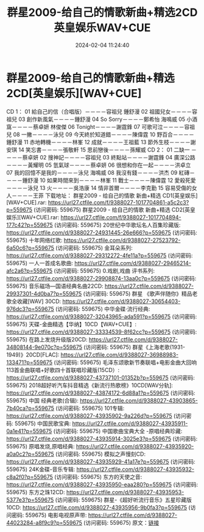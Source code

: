 ﻿---
title: 群星2009-给自己的情歌新曲+精选2CD英皇娱乐WAV+CUE
date: 2024-02-04 11:24:40
categories: WAV车载音乐、镜像
tags: 华语中文
---
# 群星2009-给自己的情歌新曲+精选2CD[英皇娱乐][WAV+CUE]

CD 1：
01 給自己的信（合唱版）－－－－容祖兒 鍾舒漫
02 祖國兒女－－－－容祖兒
03 創作新風氣－－－－鍾舒漫
04 So Sorry－－－－鄭希怡 海鳴威
05 小酒窩－－－－蔡卓妍 林俊傑
06 Tonight－－－－謝霆鋒
07 可歌可泣－－－－容祖兒
08 一撇－－－－泳兒
09 今天終於知道錯－－－－陳偉霆
10 野百合－－－－鍾舒漫
11 赤地轉機－－－－林峯
12 成就－－－－王祖藍
13 節外生枝－－－－謝安琪
14 笑忘書－－－－張敬軒
15 思前戀後－－－－孫耀威
CD 2：
01 二缺一 －－－－蔡卓妍
02 搜神記－－－－容祖兒
03 終點站－－－－謝霆鋒
04 廣深公路－－－－黃耀明
05 氫氣球－－－－蔡卓妍
06 很想和你在一起－－－－洪卓立
07 我的回憶不是我的－－－－泳兒 海鳴威
08 我沒有錢－－－－洪杰
09 紅磚－－－－鍾舒漫
10 如果時間來到－－－－林峯
11 戰士－－－－陳偉霆
12 愛殺死愛－－－－泳兒
13 火－－－－吳浩康
14 情非首爾－－－－李克勤
15 容易受傷的女人－－－－王菲
下载地址：
群星2009 - 给自己的情歌 新曲+精选 CD1[英皇娱乐][WAV+CUE].rar: https://url27.ctfile.com/f/9388027-1017704861-a5c2c3?p=559675
(访问密码: 559675)
群星2009 - 给自己的情歌 新曲+精选 CD2[英皇娱乐][WAV+CUE].rar: https://url27.ctfile.com/f/9388027-1017704894-177c42?p=559675
(访问密码: 559675)
20世纪中华歌坛名人百集珍藏版: https://url27.ctfile.com/d/9388027-24931445-26e666?p=559675
(访问密码: 559675)
十年网络红歌: https://url27.ctfile.com/d/9388027-27523792-6a50c6?p=559675
(访问密码: 559675)
金耳朵系列: https://url27.ctfile.com/d/9388027-29312272-4fe11a?p=559675
(访问密码: 559675)
一人一首成名歌曲: https://url27.ctfile.com/d/9388027-29465214-afc2a6?p=559675
(访问密码: 559675)
0.戏剧,戏曲 评书系列: https://url27.ctfile.com/d/9388027-29908874-13aa0c?p=559675
(访问密码: 559675)
音乐磁场—国语经典名曲22CD: https://url27.ctfile.com/d/9388027-29937301-4d0ba7?p=559675
(访问密码: 559675)
群星 《歌声伴随你》精品老歌全收藏[WAV] 30CD: https://url27.ctfile.com/d/9388027-30654403-976dc3?p=559675
(访问密码: 559675)
中华金碟·流行经典: https://url27.ctfile.com/d/9388027-32043965-ada591?p=559675
(访问密码: 559675)
天碟-金曲精选【华纳】10CD【WAV+CUE】: https://url27.ctfile.com/d/9388027-33334539-8f62cc?p=559675
(访问密码: 559675)
在路上发烧升级版20CD: https://url27.ctfile.com/d/9388027-34808144-9e070c?p=559675
(访问密码: 559675)
群星《上海老歌(1931-1949)》20CD[FLAC]: https://url27.ctfile.com/d/9388027-36988983-133471?p=559675
(访问密码: 559675)
毛泽东颂歌新节奏联唱+电影金曲大回响113首金曲联唱+好歌四十首联唱珍藏版(15CD）: https://url27.ctfile.com/d/9388027-43737101-01352b?p=559675
(访问密码: 559675)
2018超好听汽车抖音精选《新流行热歌榜》10CD[WAV分轨]: https://url27.ctfile.com/d/9388027-43874172-6d88a1?p=559675
(访问密码: 559675)
中国 经典老歌(合辑): https://url27.ctfile.com/d/9388027-43903865-7b40ca?p=559675
(访问密码: 559675)
101专辑: https://url27.ctfile.com/d/9388027-43935902-9a226d?p=559675
(访问密码: 559675)
中国民歌宝典: https://url27.ctfile.com/d/9388027-43935911-0a1e41?p=559675
(访问密码: 559675)
中国歌曲宝典大全 -原唱经典珍藏: https://url27.ctfile.com/d/9388027-43935914-3025e3?p=559675
(访问密码: 559675)
原唱发烧,原唱经典: https://url27.ctfile.com/d/9388027-43935920-a0a0c2?p=559675
(访问密码: 559675)
模拟之声慢刻CD: https://url27.ctfile.com/d/9388027-43935929-41a17e?p=559675
(访问密码: 559675)
24K金碟-音乐专辑: https://url27.ctfile.com/d/9388027-43935932-c8a2f0?p=559675
(访问密码: 559675)
东方的天使之音: https://url27.ctfile.com/d/9388027-43935950-eaa280?p=559675
(访问密码: 559675)
东方之珠12CD: https://url27.ctfile.com/d/9388027-43935953-5377e3?p=559675
(访问密码: 559675)
群星-《超好听流行音乐》五星珍藏版10CD: https://url27.ctfile.com/d/9388027-43935956-9b0fa3?p=559675
(访问密码: 559675)
电影电视原声带: https://url27.ctfile.com/d/9388027-44023284-a8f9c9?p=559675
(访问密码: 559675)
原文：[链接](https://blog.sina.com.cn/s/blog_1647c7e76010314dg.html)